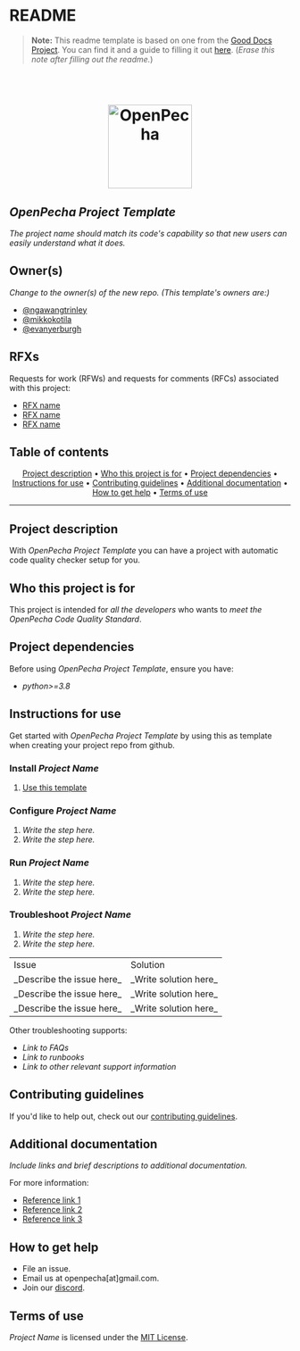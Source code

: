 # README

> **Note:** This readme template is based on one from the [Good Docs Project](https://thegooddocsproject.dev). You can find it and a guide to filling it out [here](https://gitlab.com/tgdp/templates/-/tree/main/readme). (_Erase this note after filling out the readme._)

<h1 align="center">
  <br>
  <a href="https://openpecha.org"><img src="https://avatars.githubusercontent.com/u/82142807?s=400&u=19e108a15566f3a1449bafb03b8dd706a72aebcd&v=4" alt="OpenPecha" width="150"></a>
  <br>
</h1>

## _OpenPecha Project Template_

_The project name should match its code's capability so that new users can easily understand what it does._

## Owner(s)

_Change to the owner(s) of the new repo. (This template's owners are:)_

- [@ngawangtrinley](https://github.com/ngawangtrinley)
- [@mikkokotila](https://github.com/mikkokotila)
- [@evanyerburgh](https://github.com/evanyerburgh)

## RFXs

Requests for work (RFWs) and requests for comments (RFCs) associated with this project:

- [RFX name](#)
- [RFX name](#)
- [RFX name](#)

## Table of contents

<p align="center">
  <a href="#project-description">Project description</a> •
  <a href="#who-this-project-is-for">Who this project is for</a> •
  <a href="#project-dependencies">Project dependencies</a> •
  <a href="#instructions-for-use">Instructions for use</a> •
  <a href="#contributing-guidelines">Contributing guidelines</a> •
  <a href="#additional-documentation">Additional documentation</a> •
  <a href="#how-to-get-help">How to get help</a> •
  <a href="#terms-of-use">Terms of use</a>
</p>
<hr>

## Project description

With _OpenPecha Project Template_ you can have a project with automatic code quality checker setup for you.

## Who this project is for

This project is intended for _all the developers_ who wants to _meet the OpenPecha Code Quality Standard_.

## Project dependencies

Before using _OpenPecha Project Template_, ensure you have:

- _python>=3.8_

## Instructions for use

Get started with _OpenPecha Project Template_ by using this as template when creating your project repo from github.

### Install _Project Name_

1.  [Use this template](https://github.com/OpenPecha/openpecha-project-template/generate)

### Configure _Project Name_

1. _Write the step here._
2. _Write the step here._

### Run _Project Name_

1. _Write the step here._
2. _Write the step here._

### Troubleshoot _Project Name_

1. _Write the step here._
2. _Write the step here._

<table>
  <tr>
   <td>
    Issue
   </td>
   <td>
    Solution
   </td>
  </tr>
  <tr>
   <td>
    _Describe the issue here_
   </td>
   <td>
    _Write solution here_
   </td>
  </tr>
  <tr>
   <td>
    _Describe the issue here_
   </td>
   <td>
    _Write solution here_
   </td>
  </tr>
  <tr>
   <td>
    _Describe the issue here_
   </td>
   <td>
    _Write solution here_
   </td>
  </tr>
</table>

Other troubleshooting supports:

- _Link to FAQs_
- _Link to runbooks_
- _Link to other relevant support information_

## Contributing guidelines

If you'd like to help out, check out our [contributing guidelines](/CONTRIBUTING.md).

## Additional documentation

_Include links and brief descriptions to additional documentation._

For more information:

- [Reference link 1](#)
- [Reference link 2](#)
- [Reference link 3](#)

## How to get help

- File an issue.
- Email us at openpecha[at]gmail.com.
- Join our [discord](https://discord.com/invite/7GFpPFSTeA).

## Terms of use

_Project Name_ is licensed under the [MIT License](/LICENSE.md).
